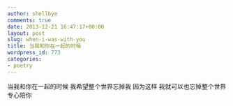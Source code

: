 ```yaml
---
author: shellbye
comments: true
date: 2013-12-21 16:47:17+00:00
layout: post
slug: when-i-was-with-you
title: 当我和你在一起的时候
wordpress_id: 773
categories:
- poetry
---
```


当我和你在一起的时候
我希望整个世界忘掉我
因为这样
我就可以也忘掉整个世界
专心陪你
